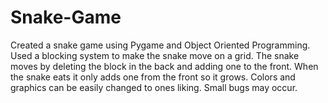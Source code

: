 # Snake-Game
Created a snake game using Pygame and Object Oriented Programming.
Used a blocking system to make the snake move on a grid. 
The snake moves by deleting the block in the back and adding one to the front. 
When the snake eats it only adds one from the front so it grows.
Colors and graphics can be easily changed to ones liking. 
Small bugs may occur. 
